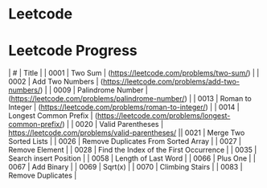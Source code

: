 # Leetcode


# Leetcode Progress

| # | Title |
| 0001 | Two Sum | (https://leetcode.com/problems/two-sum/) |
| 0002 | Add Two Numbers | (https://leetcode.com/problems/add-two-numbers/) |
| 0009 | Palindrome Number | (https://leetcode.com/problems/palindrome-number/) |
| 0013 | Roman to Integer | (https://leetcode.com/problems/roman-to-integer/) |
| 0014 | Longest Common Prefix |  (https://leetcode.com/problems/longest-common-prefix/) |
| 0020 | Valid Parentheses |    https://leetcode.com/problems/valid-parentheses/  || 0021 | Merge Two Sorted Lists |
| 0026 | Remove Duplicates From Sorted Array |
| 0027 | Remove Element |
| 0028 | Find the Index of the First Occurrence |
| 0035 | Search insert Position |
| 0058 | Length of Last Word |
| 0066 | Plus One |
| 0067 | Add Binary |
| 0069 | Sqrt(x) |
| 0070 | Climbing Stairs |
| 0083 | Remove Duplicates |
